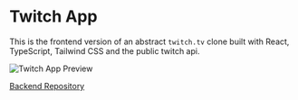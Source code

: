 # Twitch App

This is the frontend version of an abstract `twitch.tv` clone built with React, TypeScript, Tailwind CSS and the public twitch api.

![Twitch App Preview](https://github.com/user-attachments/assets/2dbcd91f-c398-4726-9c8f-e8230fae9f40)

[Backend Repository](https://github.com/StackOverflowIsBetterThanAnyAI/twitch-backend)
